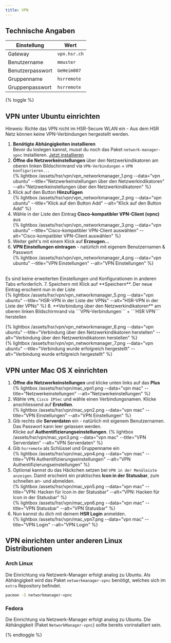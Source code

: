 ```yaml
---
title: VPN
---
```

## Technische Angaben

Einstellung | Wert
----------- | ----
Gateway | ```vpn.hsr.ch```
Benutzername | ```mmuster```
Benutzerpasswort | ```GeHeim007```
Gruppenname | ```hsrremote```
Gruppenpasswort | ```hsrremote```


{% toggle %}
## VPN unter Ubuntu einrichten

Hinweis: Richte das VPN nicht im HSR-Secure WLAN ein - Aus dem HSR Netz können keine VPN-Verbindungen hergestellt werden.

1. **Benötigte Abhängigkeiten installieren**<br>
   Bevor du loslegen kannst, musst du noch das Paket ``network-manager-vpnc`` installieren.
   [Jetzt installieren](apt://network-manager-vpnc)
2. **Öffne die Netzwerkeinstellungen** über den Netzwerkindikatoren am oberen linken Bildschirmrand via ```VPN-Verbindungen``` + ```VPN konfigurieren...```<br>
   {% lightbox /assets/hsr/vpn/vpn_networkmanager_1.png --data="vpn ubuntu" --title="Netzwerkeinstellungen über den Netzwerkindikatoren" --alt="Netzwerkeinstellungen über den Netzwerkindikatoren" %}
3. Klick auf den Button **Hinzufügen**<br>
  {% lightbox /assets/hsr/vpn/vpn_networkmanager_2.png --data="vpn ubuntu" --title="Klick auf den Button Add" --alt="Klick auf den Button Add" %}
4. Wähle in der Liste den Eintrag **Cisco-kompatibler VPN-Client (vpnc)** aus<br>
  {% lightbox /assets/hsr/vpn/vpn_networkmanager_3.png --data="vpn ubuntu" --title="Cisco-kompatibler VPN-Client auswählen" --alt="Cisco-kompatibler VPN-Client auswählen" %}
5. Weiter geht's mit einem Klick auf **Erzeugen...**
6. **VPN Einstellungen eintragen** - natürlich mit eigenem Benutzernamen & Passwort<br>
  {% lightbox /assets/hsr/vpn/vpn_networkmanager_4.png --data="vpn ubuntu" --title="VPN Einstellungen" --alt="VPN Einstellungen" %}
  <br>
  Es sind keine erweiterten Einstellungen und Konfigurationen in anderen Tabs erforderlich.
7. Speichern mit Klick auf **Speichern**. Der neue Eintrag erscheint nun in der Liste<br>
  {% lightbox /assets/hsr/vpn/vpn_networkmanager_5.png --data="vpn ubuntu" --title="HSR-VPN in der Liste der VPNs" --alt="HSR-VPN in der Liste der VPNs" %}
8. **Verbindung über den Netzwerkindikatoren** am oberen linken Bildschirmrand via ```VPN-Verbindungen``` + ```HSR VPN``` herstellen<br>

  {% lightbox /assets/hsr/vpn/vpn_networkmanager_6.png --data="vpn ubuntu" --title="Verbindung über den Netzwerkindikatoren herstellen" --alt="Verbindung über den Netzwerkindikatoren herstellen" %}
  <br>
  {% lightbox /assets/hsr/vpn/vpn_networkmanager_7.png --data="vpn ubuntu" --title="Verbindung wurde erfolgreich hergestellt" --alt="Verbindung wurde erfolgreich hergestellt" %}

## VPN unter Mac OS X einrichten

1. **Öffne die Netzwerkeinstellungen** und klicke unten links auf das **Plus**<br>
  {% lightbox /assets/hsr/vpn/mac_vpn1.png --data="vpn mac" --title="Netzwerkeinstellungen" --alt="Netzwerkeinstellungen" %}
2. Wähle ```VPN```, ```Cisco IPSec``` und wähle einen Verbindungsnamen. Klicke anschliessend auf **Erstellen**.<br>
  {% lightbox /assets/hsr/vpn/mac_vpn2.png --data="vpn mac" --title="VPN Einstellungen" --alt="VPN Einstellungen" %}
3. Gib rechts die **Serverdaten** ein - natürlich mit eigenem Benutzernamen. Das Passwort kann leer gelassen werden.<br>
   Klicke auf **Authentifizierungseinstellungen**.
  {% lightbox /assets/hsr/vpn/mac_vpn3.png --data="vpn mac" --title="VPN Serverdaten" --alt="VPN Serverdaten" %}
4. Gib ```hsrremote``` als Schlüssel und Gruppenname ein<br>
  {% lightbox /assets/hsr/vpn/mac_vpn4.png --data="vpn mac" --title="VPN Authentifizierungseinstellungen" --alt="VPN Authentifizierungseinstellungen" %}
5. Optional kannst du das Häckchen setzen bei ```VPN in der Menüleiste anzeigen```. Damit erscheint ein praktisches **Icon in der Statusbar**, zum schnellen an- und abmelden.<br>
  {% lightbox /assets/hsr/vpn/mac_vpn5.png --data="vpn mac" --title="VPN: Hacken für Icon in der Statusbar" --alt="VPN: Hacken für Icon in der Statusbar" %}<br>
  {% lightbox /assets/hsr/vpn/mac_vpn6.png --data="vpn mac" --title="VPN Statusbar" --alt="VPN Statusbar" %}
6. Nun kannst du dich mit deinem **HSR Login** anmelden.<br>
  {% lightbox /assets/hsr/vpn/mac_vpn7.png --data="vpn mac" --title="VPN Login" --alt="VPN Login" %}<br>

## VPN einrichten unter anderen Linux Distributionen

### Arch Linux

Die Einrichtung via Netzwerk-Manager erfolgt analog zu Ubuntu. Als Abhängigkeit wird das Paket `networkmanager-vpnc` benötigt, welches sich im `extra` Repository befindet.

```bash
pacman -S networkmanager-vpnc
```

### Fedora

Die Einrichtung via Netzwerk-Manager erfolgt analog zu Ubuntu.
Die Abhängigkeit (Paket `NetworkManager-vpnc`) sollte bereits vorinstalliert sein.

{% endtoggle %}
